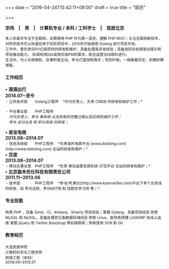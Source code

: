 +++
date = "2016-04-24T15:42:11+08:00"
draft = true
title = "简历"

+++

**宗伟　|　男　|　计算机专业 / 本科 / 工科学士　|　现居北京**  

<small>本人热爱并专注于互联网，长期使用 PHP 作为第一语言，理解 PHP MVC；关注互联网新技术，
对所学技术可以快速应用于实际项目中，2015年开始使用 Golang 进行项目开发。  
工作中，曾负责日PV亿级项目的研发和维护，具备处理高并发经验；具备良好的自我驱动意识和项目推动能力，
协调RD和QA高效完成PM的需求，配合运营活动顺利进行。  
生活中，为人乐观随和，处事积极主动，参与打篮球和跑步；宅的时候，一般看看历史，折腾折腾博客。
</small>

#### 工作经历

<div class="row">
    <div class="col-sm-8 col-lg-8 col-md-8"><strong>•&nbsp;滴滴出行</strong></div>
    <div class="col-sm-offset-1 col-sm-3 col-lg-3 col-md-3">
        <strong>2014.07~至今</strong>
    </div>
</div>

<small>
&nbsp;-&nbsp;公共技术部　　Golang工程师  
　*作为负责人，负责 CMDB 的研发和维护工作；*  

&nbsp;-&nbsp;平台事业部　　PHP工程师  
　*作为负责人，参与 券系统 从无到有的完整过程以及后续的维护工作；*  
　*参与 支付业务 和 积分系统 的研发；*  
</small>

<div class="row">
    <div class="col-sm-8 col-lg-8 col-md-8"><strong>•&nbsp;易宝电商</strong></div>
    <div class="col-sm-offset-1 col-sm-3 col-lg-3 col-md-3">
        <strong>2013.08~2014.07</strong>
    </div>
</div>

<small>
&nbsp;-&nbsp;信息系统部　　PHP工程师  
　*负责海外电商平台&nbsp;[www.dxlisting.com](http://www.dxlisting.com) 全站的研发和维护；*
</small>

<div class="row">
    <div class="col-sm-8 col-lg-8 col-md-8"><strong>•&nbsp;百度</strong></div>
    <div class="col-sm-offset-1 col-sm-3 col-lg-3 col-md-3">
        <strong>2013.08~2014.07</strong>
    </div>
</div>

<small>
&nbsp;-&nbsp;移动云事业部　PHP工程师  
　*负责 移动运营支撑系统-打包平台 全站的研发和维护；*
</small>

<div class="row">
    <div class="col-sm-8 col-lg-8 col-md-8">
        <strong>•&nbsp;北京盈禾优仕科技有限责任公司</strong>
    </div>
    <div class="col-sm-offset-1 col-sm-3 col-lg-3 col-md-3">
        <strong>2011.11~2013.06</strong>
    </div>
</div>

<small>
&nbsp;-&nbsp;技术部　　　　PHP工程师  
　*参与[考满分](http://www.kaomanfen.com)平台下多个业务线的研发，如
考司法网、考GMAT网&nbsp;和&nbsp;找题目学习网&nbsp;等；*
</small>

#### 专业技能
<small>
熟悉 PHP ，具备 Zend、CI、Kohana、Smarty 项目经验；掌握 Golang，具备项目经验  
熟悉 MySQL 和 NoSQL，具备处理百亿条数据存储经验  
熟悉 Linux，能熟练搭建 LA(N)MP 及线上运维  
掌握 jQuery 和 Twitter Bootstrap 等前端框架；熟练使用 SVN 和 Git  
</small>

#### 教育经历
<div class="row">
    <div class="col-sm-6 col-lg-3 col-md-3"><small>大连民族学院</small></div>
    <div class="col-sm-6 col-lg-3 col-md-3"><small>计算机科学与工程学院</small></div>
    <div class="col-sm-6 col-lg-3 col-md-3"><small>网络工程（本科）</small></div>
    <div class="col-sm-6 col-lg-3 col-md-3"><small>2008.09~2012.07</small></div>
</div>

